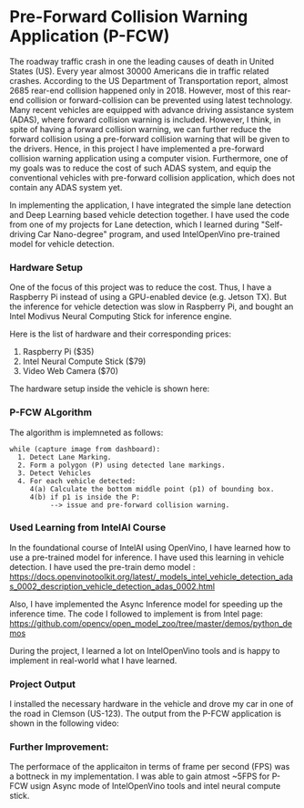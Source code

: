 # Pre-Forward Collision Warning Application (P-FCW)

The roadway traffic crash in one the leading causes of death in United States (US). Every year almost 30000 Americans die in traffic related crashes. According to the US Department of Transportation report, almost 2685 rear-end collision happened only in 2018. However, most of this rear-end collision or forward-collision can be prevented using latest technology. Many recent vehicles are equipped with advance driving assistance system (ADAS), where forward collision warning is included. However, I think, in spite of having a forward collision warning, we can further reduce the forward collision using a pre-forward collision warning that will be given to the drivers. Hence, in this project I have implemented a pre-forward collision warning application using a computer vision. Furthermore, one of my goals was to reduce the cost of such ADAS system, and equip the conventional vehicles with pre-forward collision application, which does not contain any ADAS system yet.


In implementing the application, I have integrated the simple lane detection and Deep Learning based vehicle detection together. I have used the code from one of my projects for Lane detection, which I learned during "Self-driving Car Nano-degree" program, and used IntelOpenVino pre-trained model for vehicle detection.



### Hardware Setup


One of the focus of this project was to reduce the cost. Thus, I have a Raspberry Pi instead of using a GPU-enabled device (e.g. Jetson TX).
But the inference for vehicle detection was slow in Raspberry Pi, and bought an Intel Modivus Neural Computing Stick for inference engine.

Here is the list of hardware and their corresponding prices:


1. Raspberry Pi ($35)
2. Intel Neural Compute Stick ($79)
3. Video Web Camera ($70)

The hardware setup inside the vehicle is shown here:



### P-FCW ALgorithm
The algorithm is implemneted as follows:
```
while (capture image from dashboard):
  1. Detect Lane Marking.
  2. Form a polygon (P) using detected lane markings.
  3. Detect Vehicles
  4. For each vehicle detected:
     4(a) Calculate the bottom middle point (p1) of bounding box.
     4(b) if p1 is inside the P:
          --> issue and pre-forward collision warning.
```
### Used Learning from IntelAI Course
In the foundational course of IntelAI using OpenVino, I have learned how to use a pre-trained model for inference. I have used this learning in vehicle detection. I have used the pre-train demo model : https://docs.openvinotoolkit.org/latest/_models_intel_vehicle_detection_adas_0002_description_vehicle_detection_adas_0002.html


Also, I have implemented  the Async Inference model for speeding up the inference time. The code I followed to implement is from Intel page:
https://github.com/opencv/open_model_zoo/tree/master/demos/python_demos


During the project, I learned a lot on IntelOpenVino tools and is happy to implement in real-world what I have learned.



### Project Output
I installed the necessary hardware in the vehicle and drove my car in one of the road in Clemson (US-123). The output from the P-FCW application is shown in the following video:


### Further Improvement:

The performace of the applicaiton in terms of frame per second (FPS) was a bottneck in my implementation. I was able to gain atmost ~5FPS for P-FCW usign Async mode of IntelOpenVino tools and intel neural compute stick. 

